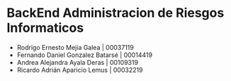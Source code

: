 # BackEnd Administracion de Riesgos Informaticos

- Rodrigo Ernesto Mejia Galea | 00037119
- Fernando Daniel Gonzalez Batarsé | 00014419
- Andrea Alejandra Ayala Deras | 00109319
- Ricardo Adrián Aparicio Lemus | 00032219
